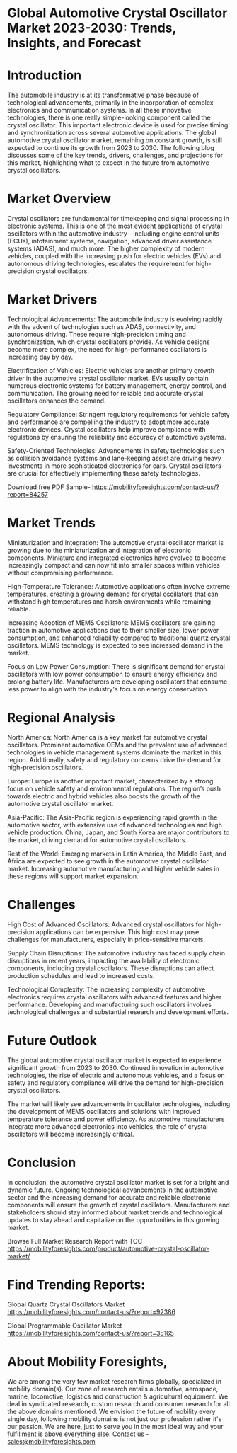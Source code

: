 # Global Automotive Crystal Oscillator Market 2023-2030: Trends, Insights, and Forecast

# Introduction

The automobile industry is at its transformative phase because of technological advancements, primarily in the incorporation of complex electronics and communication systems. In all these innovative technologies, there is one really simple-looking component called the crystal oscillator. This important electronic device is used for precise timing and synchronization across several automotive applications. The global automotive crystal oscillator market, remaining on constant growth, is still expected to continue its growth from 2023 to 2030. The following blog discusses some of the key trends, drivers, challenges, and projections for this market, highlighting what to expect in the future from automotive crystal oscillators.

# Market Overview

Crystal oscillators are fundamental for timekeeping and signal processing in electronic systems. This is one of the most evident applications of crystal oscillators within the automotive industry—including engine control units (ECUs), infotainment systems, navigation, advanced driver assistance systems (ADAS), and much more. The higher complexity of modern vehicles, coupled with the increasing push for electric vehicles (EVs) and autonomous driving technologies, escalates the requirement for high-precision crystal oscillators.

# Market Drivers

Technological Advancements: The automobile industry is evolving rapidly with the advent of technologies such as ADAS, connectivity, and autonomous driving. These require high-precision timing and synchronization, which crystal oscillators provide. As vehicle designs become more complex, the need for high-performance oscillators is increasing day by day.

Electrification of Vehicles: Electric vehicles are another primary growth driver in the automotive crystal oscillator market. EVs usually contain numerous electronic systems for battery management, energy control, and communication. The growing need for reliable and accurate crystal oscillators enhances the demand.

Regulatory Compliance: Stringent regulatory requirements for vehicle safety and performance are compelling the industry to adopt more accurate electronic devices. Crystal oscillators help improve compliance with regulations by ensuring the reliability and accuracy of automotive systems.

Safety-Oriented Technologies: Advancements in safety technologies such as collision avoidance systems and lane-keeping assist are driving heavy investments in more sophisticated electronics for cars. Crystal oscillators are crucial for effectively implementing these safety technologies.

Download free PDF Sample- https://mobilityforesights.com/contact-us/?report=84257

# Market Trends

Miniaturization and Integration: The automotive crystal oscillator market is growing due to the miniaturization and integration of electronic components. Miniature and integrated electronics have evolved to become increasingly compact and can now fit into smaller spaces within vehicles without compromising performance.

High-Temperature Tolerance: Automotive applications often involve extreme temperatures, creating a growing demand for crystal oscillators that can withstand high temperatures and harsh environments while remaining reliable.

Increasing Adoption of MEMS Oscillators: MEMS oscillators are gaining traction in automotive applications due to their smaller size, lower power consumption, and enhanced reliability compared to traditional quartz crystal oscillators. MEMS technology is expected to see increased demand in the market.

Focus on Low Power Consumption: There is significant demand for crystal oscillators with low power consumption to ensure energy efficiency and prolong battery life. Manufacturers are developing oscillators that consume less power to align with the industry's focus on energy conservation.

# Regional Analysis

North America: North America is a key market for automotive crystal oscillators. Prominent automotive OEMs and the prevalent use of advanced technologies in vehicle management systems dominate the market in this region. Additionally, safety and regulatory concerns drive the demand for high-precision oscillators.

Europe: Europe is another important market, characterized by a strong focus on vehicle safety and environmental regulations. The region’s push towards electric and hybrid vehicles also boosts the growth of the automotive crystal oscillator market.

Asia-Pacific: The Asia-Pacific region is experiencing rapid growth in the automotive sector, with extensive use of advanced technologies and high vehicle production. China, Japan, and South Korea are major contributors to the market, driving demand for automotive crystal oscillators.

Rest of the World: Emerging markets in Latin America, the Middle East, and Africa are expected to see growth in the automotive crystal oscillator market. Increasing automotive manufacturing and higher vehicle sales in these regions will support market expansion.

# Challenges

High Cost of Advanced Oscillators: Advanced crystal oscillators for high-precision applications can be expensive. This high cost may pose challenges for manufacturers, especially in price-sensitive markets.

Supply Chain Disruptions: The automotive industry has faced supply chain disruptions in recent years, impacting the availability of electronic components, including crystal oscillators. These disruptions can affect production schedules and lead to increased costs.

Technological Complexity: The increasing complexity of automotive electronics requires crystal oscillators with advanced features and higher performance. Developing and manufacturing such oscillators involves technological challenges and substantial research and development efforts.

# Future Outlook

The global automotive crystal oscillator market is expected to experience significant growth from 2023 to 2030. Continued innovation in automotive technologies, the rise of electric and autonomous vehicles, and a focus on safety and regulatory compliance will drive the demand for high-precision crystal oscillators.

The market will likely see advancements in oscillator technologies, including the development of MEMS oscillators and solutions with improved temperature tolerance and power efficiency. As automotive manufacturers integrate more advanced electronics into vehicles, the role of crystal oscillators will become increasingly critical.

# Conclusion

In conclusion, the automotive crystal oscillator market is set for a bright and dynamic future. Ongoing technological advancements in the automotive sector and the increasing demand for accurate and reliable electronic components will ensure the growth of crystal oscillators. Manufacturers and stakeholders should stay informed about market trends and technological updates to stay ahead and capitalize on the opportunities in this growing market.

Browse Full Market Research Report with TOC https://mobilityforesights.com/product/automotive-crystal-oscillator-market/


# Find Trending Reports:

Global Quartz Crystal Oscillators Market https://mobilityforesights.com/contact-us/?report=92386

Global Programmable Oscillator Market https://mobilityforesights.com/contact-us/?report=35165




# About Mobility Foresights,
We are among the very few market research firms globally, specialized in mobility domain(s). Our zone of research entails automotive, aerospace, marine, locomotive, logistics and construction & agricultural equipment. We deal in syndicated research, custom research and consumer research for all the above domains mentioned.
We envision the future of mobility every single day, following mobility domains is not just our profession rather it's our passion. We are here, just to serve you in the most ideal way and your fulfillment is above everything else. Contact us -  sales@mobilityforesights.com
